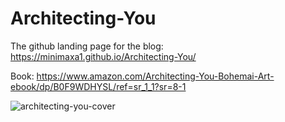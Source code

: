 # Architecting-You

The github landing page for the blog: https://minimaxa1.github.io/Architecting-You/

Book: https://www.amazon.com/Architecting-You-Bohemai-Art-ebook/dp/B0F9WDHYSL/ref=sr_1_1?sr=8-1

![architecting-you-cover](https://github.com/user-attachments/assets/42075d93-70b7-4f01-81f5-ea35458a7a8b)
